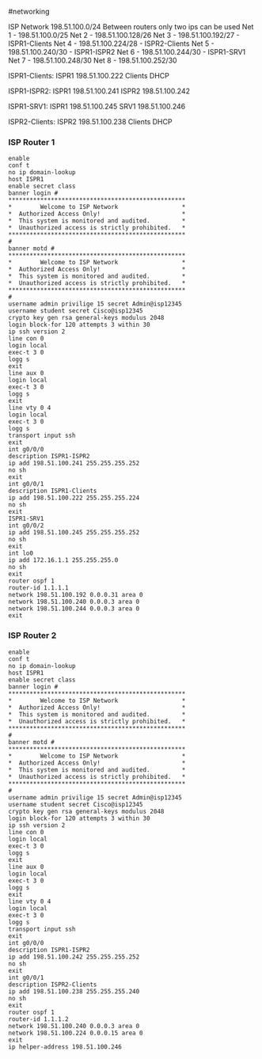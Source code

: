 #networking 

ISP  Network 198.51.100.0/24
Between routers only two ips can be used
Net 1 - 198.51.100.0/25
Net 2 - 198.51.100.128/26
Net 3 - 198.51.100.192/27 - ISPR1-Clients
Net 4 - 198.51.100.224/28 - ISPR2-Clients
Net 5 - 198.51.100.240/30 - ISPR1-ISPR2
Net 6 - 198.51.100.244/30 - ISPR1-SRV1
Net 7 - 198.51.100.248/30
Net 8 - 198.51.100.252/30

ISPR1-Clients:
ISPR1 198.51.100.222
Clients DHCP

ISPR1-ISPR2:
ISPR1 198.51.100.241
ISPR2 198.51.100.242

ISPR1-SRV1:
ISPR1 198.51.100.245
SRV1 198.51.100.246

ISPR2-Clients:
ISPR2 198.51.100.238
Clients DHCP

### ISP Router 1
```ios
enable
conf t
no ip domain-lookup
host ISPR1
enable secret class
banner login #
**************************************************
*        Welcome to ISP Network                  *
*  Authorized Access Only!                       *
*  This system is monitored and audited.         *
*  Unauthorized access is strictly prohibited.   *
**************************************************
#
banner motd #
**************************************************
*        Welcome to ISP Network                  *
*  Authorized Access Only!                       *
*  This system is monitored and audited.         *
*  Unauthorized access is strictly prohibited.   *
**************************************************
#
username admin privilige 15 secret Admin@isp12345
username student secret Cisco@isp12345
crypto key gen rsa general-keys modulus 2048
login block-for 120 attempts 3 within 30 
ip ssh version 2
line con 0
login local
exec-t 3 0
logg s
exit
line aux 0
login local
exec-t 3 0
logg s
exit
line vty 0 4
login local
exec-t 3 0
logg s
transport input ssh
exit
int g0/0/0
description ISPR1-ISPR2
ip add 198.51.100.241 255.255.255.252
no sh
exit
int g0/0/1
description ISPR1-Clients
ip add 198.51.100.222 255.255.255.224
no sh
exit
ISPR1-SRV1
int g0/0/2
ip add 198.51.100.245 255.255.255.252
no sh
exit
int lo0
ip add 172.16.1.1 255.255.255.0
no sh
exit
router ospf 1
router-id 1.1.1.1
network 198.51.100.192 0.0.0.31 area 0
network 198.51.100.240 0.0.0.3 area 0
network 198.51.100.244 0.0.0.3 area 0
exit
```

### ISP Router 2
```ios
enable
conf t
no ip domain-lookup
host ISPR1
enable secret class
banner login #
**************************************************
*        Welcome to ISP Network                  *
*  Authorized Access Only!                       *
*  This system is monitored and audited.         *
*  Unauthorized access is strictly prohibited.   *
**************************************************
#
banner motd #
**************************************************
*        Welcome to ISP Network                  *
*  Authorized Access Only!                       *
*  This system is monitored and audited.         *
*  Unauthorized access is strictly prohibited.   *
**************************************************
#
username admin privilige 15 secret Admin@isp12345
username student secret Cisco@isp12345
crypto key gen rsa general-keys modulus 2048
login block-for 120 attempts 3 within 30 
ip ssh version 2
line con 0
login local
exec-t 3 0
logg s
exit
line aux 0
login local
exec-t 3 0
logg s
exit
line vty 0 4
login local
exec-t 3 0
logg s
transport input ssh
exit
int g0/0/0
description ISPR1-ISPR2
ip add 198.51.100.242 255.255.255.252
no sh
exit
int g0/0/1
description ISPR2-Clients
ip add 198.51.100.238 255.255.255.240
no sh
exit
router ospf 1
router-id 1.1.1.2
network 198.51.100.240 0.0.0.3 area 0
network 198.51.100.224 0.0.0.15 area 0
exit
ip helper-address 198.51.100.246
```